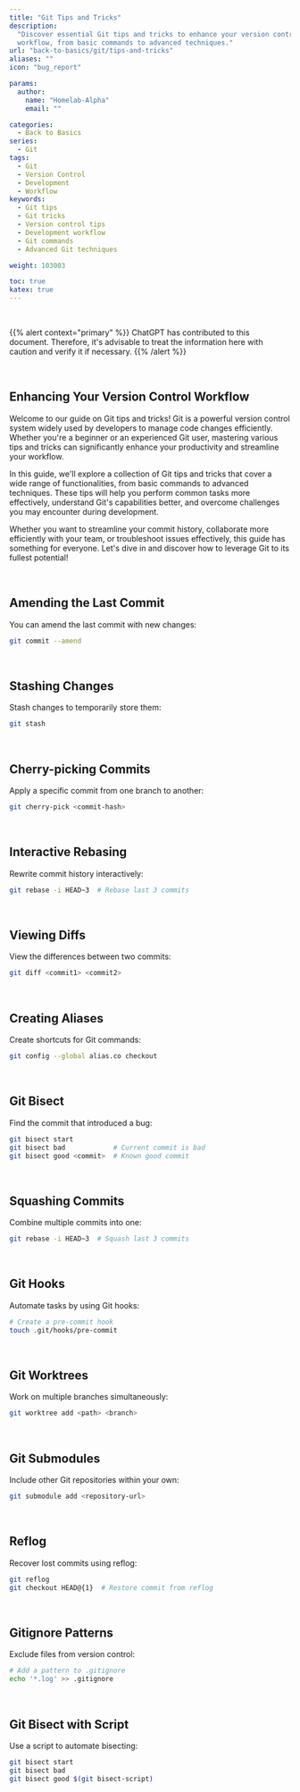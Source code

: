 ```yaml
---
title: "Git Tips and Tricks"
description:
  "Discover essential Git tips and tricks to enhance your version control
  workflow, from basic commands to advanced techniques."
url: "back-to-basics/git/tips-and-tricks"
aliases: ""
icon: "bug_report"

params:
  author:
    name: "Homelab-Alpha"
    email: ""

categories:
  - Back to Basics
series:
  - Git
tags:
  - Git
  - Version Control
  - Development
  - Workflow
keywords:
  - Git tips
  - Git tricks
  - Version control tips
  - Development workflow
  - Git commands
  - Advanced Git techniques

weight: 103003

toc: true
katex: true
---
```


<br />

{{% alert context="primary" %}}
ChatGPT has contributed to this document. Therefore, it's advisable to treat the
information here with caution and verify it if necessary. {{% /alert %}}

<br />

## Enhancing Your Version Control Workflow

Welcome to our guide on Git tips and tricks! Git is a powerful version control
system widely used by developers to manage code changes efficiently. Whether
you're a beginner or an experienced Git user, mastering various tips and tricks
can significantly enhance your productivity and streamline your workflow.

In this guide, we'll explore a collection of Git tips and tricks that cover a
wide range of functionalities, from basic commands to advanced techniques. These
tips will help you perform common tasks more effectively, understand Git's
capabilities better, and overcome challenges you may encounter during
development.

Whether you want to streamline your commit history, collaborate more efficiently
with your team, or troubleshoot issues effectively, this guide has something for
everyone. Let's dive in and discover how to leverage Git to its fullest
potential!

<br />

## Amending the Last Commit

You can amend the last commit with new changes:

```bash
git commit --amend
```

<br />

## Stashing Changes

Stash changes to temporarily store them:

```bash
git stash
```

<br />

## Cherry-picking Commits

Apply a specific commit from one branch to another:

```bash
git cherry-pick <commit-hash>
```

<br />

## Interactive Rebasing

Rewrite commit history interactively:

```bash
git rebase -i HEAD~3  # Rebase last 3 commits
```

<br />

## Viewing Diffs

View the differences between two commits:

```bash
git diff <commit1> <commit2>
```

<br />

## Creating Aliases

Create shortcuts for Git commands:

```bash
git config --global alias.co checkout
```

<br />

## Git Bisect

Find the commit that introduced a bug:

```bash
git bisect start
git bisect bad            # Current commit is bad
git bisect good <commit>  # Known good commit
```

<br />

## Squashing Commits

Combine multiple commits into one:

```bash
git rebase -i HEAD~3  # Squash last 3 commits
```

<br />

## Git Hooks

Automate tasks by using Git hooks:

```bash
# Create a pre-commit hook
touch .git/hooks/pre-commit
```

<br />

## Git Worktrees

Work on multiple branches simultaneously:

```bash
git worktree add <path> <branch>
```

<br />

## Git Submodules

Include other Git repositories within your own:

```bash
git submodule add <repository-url>
```

<br />

## Reflog

Recover lost commits using reflog:

```bash
git reflog
git checkout HEAD@{1}  # Restore commit from reflog
```

<br />

## Gitignore Patterns

Exclude files from version control:

```bash
# Add a pattern to .gitignore
echo '*.log' >> .gitignore
```

<br />

## Git Bisect with Script

Use a script to automate bisecting:

```bash
git bisect start
git bisect bad
git bisect good $(git bisect-script)
```
